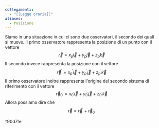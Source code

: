 ```yaml
---
collegamenti:
  - "[[Legge oraria]]"
aliases:
  - Posizione
---
```

Siamo in una situazione in cui ci sono due osservatori, il secondo dei quali si muove.
Il primo osservatore rappresenta la posizione di un punto con il vettore 
$$\vec{r}=x_{p} \vec{i}+ y_{p}\vec{j}+ z_{p} \vec{k}$$
Il secondo invece rappresenta la posizione con il vettore
$$\vec{r}^{'}=x_{p}^{'}\vec{i}+y_{p}^{'}\vec{j}+z_{p}^{'}\vec{k}$$
Il primo osservatore inoltre rappresenta l'origine del secondo sistema di riferimento con il vettore 
$$\vec{r}_{0^{'}}=x_{0^{'}}\vec{i}+y_{0^{'}}\vec{j}+z_{0^{'}}\vec{k}$$
Allora possiamo dire che  
$$
\vec{r}=\vec{r}^{'}+\vec{r}_{0^{'}}
$$

^90d7fe

